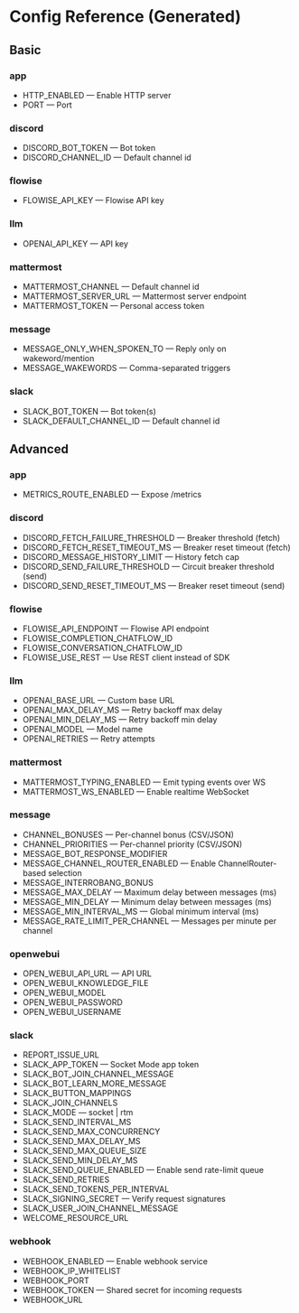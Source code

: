 # Config Reference (Generated)

## Basic

### app
- HTTP_ENABLED — Enable HTTP server
- PORT — Port

### discord
- DISCORD_BOT_TOKEN — Bot token
- DISCORD_CHANNEL_ID — Default channel id

### flowise
- FLOWISE_API_KEY — Flowise API key

### llm
- OPENAI_API_KEY — API key

### mattermost
- MATTERMOST_CHANNEL — Default channel id
- MATTERMOST_SERVER_URL — Mattermost server endpoint
- MATTERMOST_TOKEN — Personal access token

### message
- MESSAGE_ONLY_WHEN_SPOKEN_TO — Reply only on wakeword/mention
- MESSAGE_WAKEWORDS — Comma-separated triggers

### slack
- SLACK_BOT_TOKEN — Bot token(s)
- SLACK_DEFAULT_CHANNEL_ID — Default channel id

## Advanced

### app
- METRICS_ROUTE_ENABLED — Expose /metrics

### discord
- DISCORD_FETCH_FAILURE_THRESHOLD — Breaker threshold (fetch)
- DISCORD_FETCH_RESET_TIMEOUT_MS — Breaker reset timeout (fetch)
- DISCORD_MESSAGE_HISTORY_LIMIT — History fetch cap
- DISCORD_SEND_FAILURE_THRESHOLD — Circuit breaker threshold (send)
- DISCORD_SEND_RESET_TIMEOUT_MS — Breaker reset timeout (send)

### flowise
- FLOWISE_API_ENDPOINT — Flowise API endpoint
- FLOWISE_COMPLETION_CHATFLOW_ID
- FLOWISE_CONVERSATION_CHATFLOW_ID
- FLOWISE_USE_REST — Use REST client instead of SDK

### llm
- OPENAI_BASE_URL — Custom base URL
- OPENAI_MAX_DELAY_MS — Retry backoff max delay
- OPENAI_MIN_DELAY_MS — Retry backoff min delay
- OPENAI_MODEL — Model name
- OPENAI_RETRIES — Retry attempts

### mattermost
- MATTERMOST_TYPING_ENABLED — Emit typing events over WS
- MATTERMOST_WS_ENABLED — Enable realtime WebSocket

### message
- CHANNEL_BONUSES — Per-channel bonus (CSV/JSON)
- CHANNEL_PRIORITIES — Per-channel priority (CSV/JSON)
- MESSAGE_BOT_RESPONSE_MODIFIER
- MESSAGE_CHANNEL_ROUTER_ENABLED — Enable ChannelRouter-based selection
- MESSAGE_INTERROBANG_BONUS
- MESSAGE_MAX_DELAY — Maximum delay between messages (ms)
- MESSAGE_MIN_DELAY — Minimum delay between messages (ms)
- MESSAGE_MIN_INTERVAL_MS — Global minimum interval (ms)
- MESSAGE_RATE_LIMIT_PER_CHANNEL — Messages per minute per channel

### openwebui
- OPEN_WEBUI_API_URL — API URL
- OPEN_WEBUI_KNOWLEDGE_FILE
- OPEN_WEBUI_MODEL
- OPEN_WEBUI_PASSWORD
- OPEN_WEBUI_USERNAME

### slack
- REPORT_ISSUE_URL
- SLACK_APP_TOKEN — Socket Mode app token
- SLACK_BOT_JOIN_CHANNEL_MESSAGE
- SLACK_BOT_LEARN_MORE_MESSAGE
- SLACK_BUTTON_MAPPINGS
- SLACK_JOIN_CHANNELS
- SLACK_MODE — socket | rtm
- SLACK_SEND_INTERVAL_MS
- SLACK_SEND_MAX_CONCURRENCY
- SLACK_SEND_MAX_DELAY_MS
- SLACK_SEND_MAX_QUEUE_SIZE
- SLACK_SEND_MIN_DELAY_MS
- SLACK_SEND_QUEUE_ENABLED — Enable send rate-limit queue
- SLACK_SEND_RETRIES
- SLACK_SEND_TOKENS_PER_INTERVAL
- SLACK_SIGNING_SECRET — Verify request signatures
- SLACK_USER_JOIN_CHANNEL_MESSAGE
- WELCOME_RESOURCE_URL

### webhook
- WEBHOOK_ENABLED — Enable webhook service
- WEBHOOK_IP_WHITELIST
- WEBHOOK_PORT
- WEBHOOK_TOKEN — Shared secret for incoming requests
- WEBHOOK_URL

